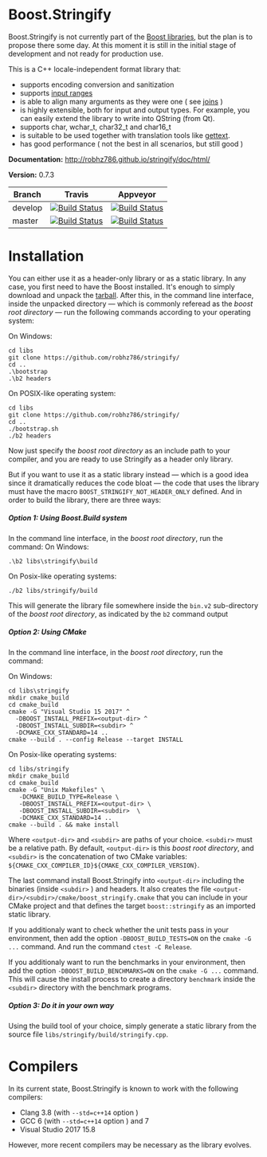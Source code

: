 # Boost.Stringify

Boost.Stringify is not currently part of the [Boost libraries](www.boost.org), but the plan is to propose there some day. At this moment it is still in the initial stage of development and not ready for production use.

This is a C++ locale-independent format library that:

* supports encoding conversion and sanitization
* supports [input ranges](https://robhz786.github.io/stringify/doc/html/special_input_types/special_input_types.html#ranges)
* is able to align many arguments as they were one ( see [joins](https://robhz786.github.io/stringify/doc/html/special_input_types/special_input_types.html#special_input_types.special_input_types.joins) )
* is highly extensible, both for input and output types. For example, you can easily extend the library to write into QString (from Qt).  
* supports char, wchar_t, char32_t and char16_t
* is suitable to be used together with translation tools like [gettext](https://en.wikipedia.org/wiki/Gettext).
* has good performance ( not the best in all scenarios, but still good )

**Documentation:** http://robhz786.github.io/stringify/doc/html/

**Version:** 0.7.3

Branch   | Travis | Appveyor
---------|--------|---------
develop  | [![Build Status](https://travis-ci.org/robhz786/stringify.svg?branch=develop)](https://travis-ci.org/robhz786/stringify) | [![Build Status](https://ci.appveyor.com/api/projects/status/github/robhz786/stringify?branch=develop&svg=true)](https://ci.appveyor.com/project/robhz786/stringify/branch/develop)
master   | [![Build Status](https://travis-ci.org/robhz786/stringify.svg?branch=master)](https://travis-ci.org/robhz786/stringify) | [![Build Status](https://ci.appveyor.com/api/projects/status/github/robhz786/stringify?branch=master&svg=true)](https://ci.appveyor.com/project/robhz786/stringify/branch/master)

# Installation
You can either use it as a header-only library or as a static library. In any case, you first need to have the Boost installed. It's enough to simply download and unpack the [tarball](https://www.boost.org/users/download/). After this, in the command line interface, inside the unpacked directory &#x2014; which is commonly referead as the _boost root directory_ &#x2014; run the following commands according to your operating system:

On Windows:
```
cd libs
git clone https://github.com/robhz786/stringify/
cd ..
.\bootstrap
.\b2 headers
```

On POSIX-like operating system:
```
cd libs
git clone https://github.com/robhz786/stringify/
cd ..
./bootstrap.sh
./b2 headers
```

Now just specify the _boost root directory_ as an include path to your compiler, and you are ready to use Stringify as a header only library.

But if you want to use it as a static library instead &#x2014; which is a good idea since it dramatically reduces the code bloat &#x2014; the code that uses the library must have the macro `BOOST_STRINGIFY_NOT_HEADER_ONLY` defined. And in order to build the library, there are three ways:

##### Option 1: Using Boost.Build system
In the command line interface, in the _boost root directory_, run the command:
On Windows:
```
.\b2 libs\stringify\build
```

On Posix-like operating systems:
```
./b2 libs/stringify/build
```
This will generate the library file somewhere inside the `bin.v2` sub-directory of the _boost root directory_, as indicated by the `b2` command output

##### Option 2: Using CMake
In the command line interface, in the _boost root directory_, run the command:

On Windows:

```
cd libs\stringify
mkdir cmake_build
cd cmake_build
cmake -G "Visual Studio 15 2017" ^
  -DBOOST_INSTALL_PREFIX=<output-dir> ^
  -DBOOST_INSTALL_SUBDIR=<subdir> ^
  -DCMAKE_CXX_STANDARD=14 ..
cmake --build . --config Release --target INSTALL
```

On Posix-like operating systems:
```
cd libs/stringify
mkdir cmake_build
cd cmake_build
cmake -G "Unix Makefiles" \
   -DCMAKE_BUILD_TYPE=Release \
   -DBOOST_INSTALL_PREFIX=<output-dir> \
   -DBOOST_INSTALL_SUBDIR=<subdir>  \
   -DCMAKE_CXX_STANDARD=14 ..
cmake --build . && make install
```
Where `<output-dir>` and `<subdir>` are paths of your choice. `<subdir>` must be a relative path. By default, `<output-dir>` is this _boost root directory_, and `<subdir>` is the concatenation of two CMake variables: `${CMAKE_CXX_COMPILER_ID}${CMAKE_CXX_COMPILER_VERSION}`.

The last command install Boost.Stringify into `<output-dir>` including the binaries (inside `<subdir>` ) and headers. It also creates the file `<output-dir>/<subdir>/cmake/boost_stringify.cmake` that you can include in your CMake project and that defines the target `boost::stringify` as an imported static library.

If you additionaly want to check whether the unit tests pass in your environment, then add the option `-DBOOST_BUILD_TESTS=ON` on the `cmake -G ...` command. And run the command `ctest -C Release`.

If you additionaly want to run the benchmarks in your environment, then add the option `-DBOOST_BUILD_BENCHMARKS=ON` on the `cmake -G ...` command. This will cause the install process to create a directory `benchmark` inside the `<subdir>` directory with the benchmark programs.

##### Option 3: Do it in your own way
Using the build tool of your choice, simply generate a static library from the source file `libs/stringify/build/stringify.cpp`.

# Compilers

In its current state, Boost.Stringify is known to work with the following compilers:

* Clang 3.8 (with `--std=c++14` option )
* GCC 6 (with `--std=c++14` option ) and 7
* Visual Studio 2017 15.8

However, more recent compilers may be necessary as the library evolves.

